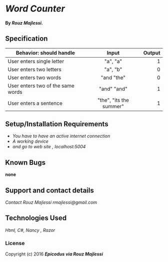 # _Word  Counter_


#### By _**Rouz Majlessi.**_

## Specification

| Behavior: should handle           |  Input    | Output|
| --------------------------------- |:---------:| -----:|
| User enters single letter    |  "a", "a" | 1 |        
| User enters two letters    | "a", "b"| 0   |
| User enters two words | "and "the"| 0 |
| User enters two of the same words  |"and" "and"       | 1  |
| User enters a sentence |"the", "its the summer"|1|
## Setup/Installation Requirements

* _You have to have an active internet connection_
* _A working device_
* _and go to web site , localhost:5004_

## Known Bugs

__none__

## Support and contact details

_Contact Rouz Majlessi_
_rmajlessi@gmail.com_
## Technologies Used

_Html, C#, Nancy , Razor_

### License



Copyright (c) 2016 **_Epicodus via Rouz Majlessi_**
